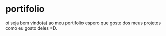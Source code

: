 # portifolio

oi seja bem vindo(a) ao meu portifolio espero que goste dos meus projetos como eu gosto deles =D.